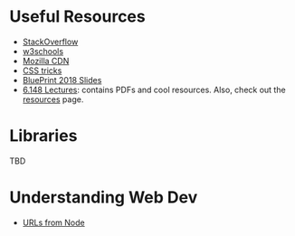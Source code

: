 # Useful Resources

- [StackOverflow](stackoverflow.com)
- [w3schools](https://www.w3schools.com/)
- [Mozilla CDN](https://developer.mozilla.org/en-US/docs/Web)
- [CSS tricks](https://css-tricks.com/)
- [BluePrint 2018 Slides](https://docs.google.com/presentation/d/1QrdX3P5Nw18JqDqswKyMMcImR2wPhhVkwuKpUuNK4k8/edit#slide=id.g30bd5a31d1_0_48)
- [6.148 Lectures](http://webdevelopment.mit.edu/2018/lectures): contains PDFs and cool resources. Also, check out the [resources](http://webdevelopment.mit.edu/2018/resources) page. 

# Libraries

TBD

# Understanding Web Dev

- [URLs from Node](https://nodejs.org/api/url.html#url_constructor_new_url_input_base)
